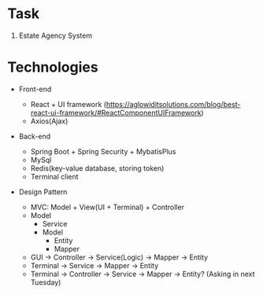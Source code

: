 # Task
1. Estate Agency System

# Technologies
* Front-end
  * React + UI framework (https://aglowiditsolutions.com/blog/best-react-ui-framework/#ReactComponentUIFramework)
  * Axios(Ajax)

* Back-end
  * Spring Boot + Spring Security + MybatisPlus
  * MySql
  * Redis(key-value database, storing token)
  * Terminal client

* Design Pattern
  * MVC: Model + View(UI + Terminal) + Controller
  * Model
    * Service
    * Model
      * Entity
      * Mapper
  * GUI -> Controller -> Service(Logic) -> Mapper -> Entity
  * Terminal -> Service -> Mapper -> Entity
  * Terminal -> Controller -> Service -> Mapper -> Entity? (Asking in next Tuesday)
